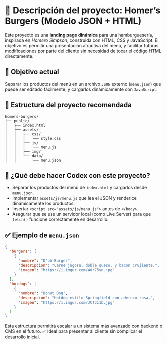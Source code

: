 # 📝 Descripción del proyecto: Homer’s Burgers (Modelo JSON + HTML)

Este proyecto es una **landing page dinámica** para una hamburguesería, inspirada en *Homero Simpson*, construida con HTML, CSS y JavaScript.
El objetivo es permitir una presentación atractiva del menú, y facilitar futuras modificaciones por parte del cliente sin necesidad de tocar el código HTML directamente.

## 🎯 Objetivo actual

Separar los productos del menú en un archivo `JSON` externo (`menu.json`) que puede ser editado fácilmente, y cargarlos dinámicamente con `JavaScript`.

## 📂 Estructura del proyecto recomendada

```
homers-burgers/
├── public/
│   ├── index.html
│   ├── assets/
│   │   ├── css/
│   │   │   └── style.css
│   │   ├── js/
│   │   │   └── menu.js
│   │   ├── img/
│   │   └── data/
│   │       └── menu.json
```

## 🧠 ¿Qué debe hacer Codex con este proyecto?

- Separar los productos del menú de `index.html` y cargarlos desde `menu.json`.
- Implementar `assets/js/menu.js` que lea el JSON y renderice dinámicamente los productos.
- Insertar `<script src="assets/js/menu.js">` antes de `</body>`.
- Asegurar que se use un servidor local (como Live Server) para que `fetch()` funcione correctamente en desarrollo.

## ✅ Ejemplo de `menu.json`

```json
{
  "burgers": [
    {
      "nombre": "D'oh Burger",
      "descripcion": "Carne jugosa, doble queso, y bacon crujiente.",
      "imagen": "https://i.imgur.com/W0r75yn.jpg"
    }
  ],
  "hotdogs": [
    {
      "nombre": "Donut Dog",
      "descripcion": "Hotdog estilo Springfield con aderezo rosa.",
      "imagen": "https://i.imgur.com/JCT3z1b.jpg"
    }
  ]
}
```

Esta estructura permitirá escalar a un sistema más avanzado con backend o CMS en el futuro.
✅ Ideal para presentar al cliente sin complicar el desarrollo inicial.

